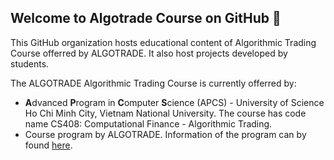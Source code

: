 ## Welcome to Algotrade Course on GitHub 👋

This GitHub organization hosts educational content of Algorithmic Trading Course offerred by ALGOTRADE. It also host projects developed by students.

The ALGOTRADE Algorithmic Trading Course is currently offerred by:
- **A**dvanced **P**rogram in **C**omputer **S**cience (APCS) - University of Science Ho Chi Minh City, Vietnam National University. The course has code name CS408: Computational Finance - Algorithmic Trading.
- Course program by ALGOTRADE. Information of the program can by found [here](https://www.algotrade.vn/course).
<!--
**Here are some ideas to get you started:**

🙋‍♀️ A short introduction - what is your organization all about?
🌈 Contribution guidelines - how can the community get involved?
👩‍💻 Useful resources - where can the community find your docs? Is there anything else the community should know?
🍿 Fun facts - what does your team eat for breakfast?
🧙 Remember, you can do mighty things with the power of [Markdown](https://docs.github.com/github/writing-on-github/getting-started-with-writing-and-formatting-on-github/basic-writing-and-formatting-syntax)
-->
